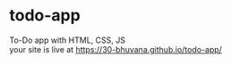 # todo-app
To-Do app with HTML, CSS, JS
<br>
your site is live at https://30-bhuvana.github.io/todo-app/
